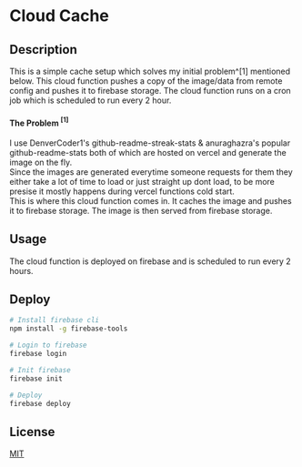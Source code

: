 # Cloud Cache

## Description

This is a simple cache setup which solves my initial problem^[1] mentioned below. This cloud function pushes a copy of the image/data from remote config and pushes it to firebase storage. The cloud function runs on a cron job which is scheduled to run every 2 hour.

#### The Problem $^{[1]}$

I use DenverCoder1's github-readme-streak-stats & anuraghazra's popular github-readme-stats both of which are hosted on vercel and generate the image on the fly.  
Since the images are generated everytime someone requests for them they either take a lot of time to load or just straight up dont load, to be more presise it mostly happens during vercel functions cold start.  
This is where this cloud function comes in. It caches the image and pushes it to firebase storage. The image is then served from firebase storage.

## Usage

The cloud function is deployed on firebase and is scheduled to run every 2 hours.

## Deploy

```bash
# Install firebase cli
npm install -g firebase-tools

# Login to firebase
firebase login

# Init firebase
firebase init

# Deploy
firebase deploy
```

## License

[MIT](https://choosealicense.com/licenses/mit/)
